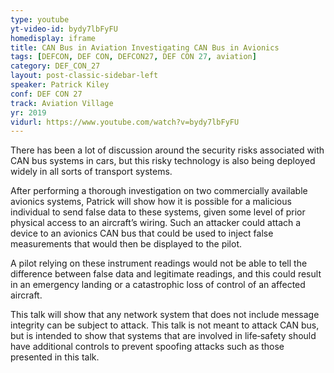 ```yaml
---
type: youtube
yt-video-id: bydy7lbFyFU
homedisplay: iframe
title: CAN Bus in Aviation Investigating CAN Bus in Avionics
tags: [DEFCON, DEF CON, DEFCON27, DEF CON 27, aviation]
category: DEF_CON_27
layout: post-classic-sidebar-left
speaker: Patrick Kiley
conf: DEF CON 27
track: Aviation Village
yr: 2019
vidurl: https://www.youtube.com/watch?v=bydy7lbFyFU
---
```

There has been a lot of discussion around the security risks associated with CAN bus systems in cars, but this risky technology is also being deployed widely in all sorts of transport systems.

After performing a thorough investigation on two commercially available avionics systems, Patrick will show how it is possible for a malicious individual to send false data to these systems, given some level of prior physical access to an aircraft’s wiring. Such an attacker could attach a device to an avionics CAN bus that could be used to inject false measurements that would then be displayed to the pilot.

A pilot relying on these instrument readings would not be able to tell the difference between false data and legitimate readings, and this could result in an emergency landing or a catastrophic loss of control of an affected aircraft.

This talk will show that any network system that does not include message integrity can be subject to attack. This talk is not meant to attack CAN bus, but is intended to show that systems that are involved in life‐safety should have additional controls to prevent spoofing attacks such as those presented in this talk.